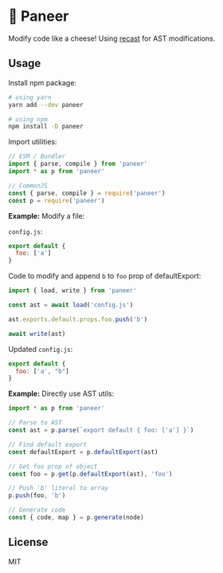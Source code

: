 # 🧀 Paneer

Modify code like a cheese! Using [recast](https://github.com/benjamn/recast) for AST modifications.

## Usage

Install npm package:

```sh
# using yarn
yarn add --dev paneer

# using npm
npm install -D paneer
```

Import utilities:

```js
// ESM / Bundler
import { parse, compile } from 'paneer'
import * as p from 'paneer'

// CommonJS
const { parse, compile } = require('paneer')
const p = require('paneer')
```

**Example:** Modify a file:

`config.js`:

```js
export default {
  foo: ['a']
}
```

Code to modify and append `b` to `foo` prop of defaultExport:

```js
import { load, write } from 'paneer'

const ast = await load('config.js')

ast.exports.default.props.foo.push('b')

await write(ast)
```

Updated `config.js`:

```js
export default {
  foo: ['a', "b"]
}
```

**Example:** Directly use AST utils:

```js
import * as p from 'paneer'

// Parse to AST
const ast = p.parse(`export default { foo: ['a'] }`)

// Find default export
const defaultExport = p.defaultExport(ast)

// Get foo prop of object
const foo = p.get(p.defaultExport(ast), 'foo')

// Push 'b' literal to array
p.push(foo, 'b')

// Generate code
const { code, map } = p.generate(node)
```

## License

MIT
